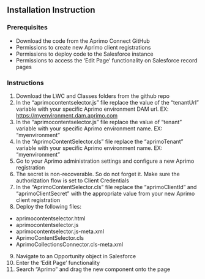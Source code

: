 ## Installation Instruction 

 

### Prerequisites 

- Download the code from the Aprimo Connect GitHub 
- Permissions to create new Aprimo client registrations 
- Permissions to deploy code to the Salesforce instance 
- Permissions to access the ‘Edit Page’ functionality on Salesforce record pages 

### Instructions

1) Download the LWC and Classes folders from the github repo 
2) In the “aprimocontentselector.js” file replace the value of the “tenantUrl” variable with your specific Aprimo environment DAM url. EX: https://myenvironment.dam.aprimo.com 
3) In the “aprimocontentselector.js” file replace the value of “tenant” variable with your specific Aprimo environment name. EX: “myenvironment” 
4) In the “AprimoContentSelector.cls” file replace the “aprimoTenant” variable with your specific Aprimo environment name. EX: “myenvironment” 
5) Go to your Aprimo administration settings and configure a new Aprimo registration  
6) The secret is non-recoverable. So do not forget it. Make sure the authorization flow is set to Client Credentials 
7) In the “AprimoContentSelector.cls” file replace the “aprimoClientId” and “aprimoClientSecret” with the appropriate value from your new Aprimo client registration 
8) Deploy the following files: 

- aprimocontentselector.html 
- aprimocontentselector.js 
- aprimocontentselector.js-meta.xml 
- AprimoContentSelector.cls 
- AprimoCollectionsConnector.cls-meta.xml

9) Navigate to an Opportunity object in Salesforce 
10) Enter the ‘Edit Page’ functionality 
11) Search “Aprimo” and drag the new component onto the page 
